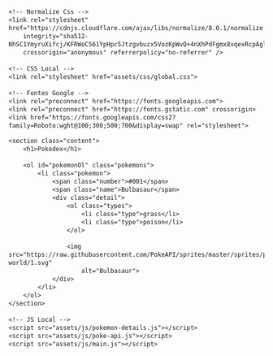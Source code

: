 <!DOCTYPE html>
<html lang="pt-br">

<head>
    <meta charset="UTF-8">
    <meta http-equiv="X-UA-Compatible" content="IE=edge">
    <meta name="viewport" content="width=device-width, initial-scale=1.0">
    <title>Projeto Pokedex DIO.ME</title>

    <!-- Normalize Css -->
    <link rel="stylesheet" href="https://cdnjs.cloudflare.com/ajax/libs/normalize/8.0.1/normalize.min.css"
        integrity="sha512-NhSC1YmyruXifcj/KFRWoC561YpHpc5Jtzgvbuzx5VozKpWvQ+4nXhPdFgmx8xqexRcpAglTj9sIBWINXa8x5w=="
        crossorigin="anonymous" referrerpolicy="no-referrer" />

    <!-- CSS Local -->
    <link rel="stylesheet" href="assets/css/global.css">

    <!-- Fontes Google -->
    <link rel="preconnect" href="https://fonts.googleapis.com">
    <link rel="preconnect" href="https://fonts.gstatic.com" crossorigin>
    <link href="https://fonts.googleapis.com/css2?family=Roboto:wght@100;300;500;700&display=swap" rel="stylesheet">

</head>

<body>

    <section class="content">
        <h1>Pokedex</h1>

        <ol id="pokemonOl" class="pokemons">
            <li class="pokemon">
                <span class="number">#001</span>
                <span class="name">Bulbasaur</span>
                <div class="detail">
                    <ol class="types">
                        <li class="type">grass</li>
                        <li class="type">poison</li>
                    </ol>

                    <img src="https://raw.githubusercontent.com/PokeAPI/sprites/master/sprites/pokemon/other/dream-world/1.svg"
                        alt="Bulbasaur">
                </div>
            </li>
        </ol>
    </section>

    <!-- JS Local -->
    <script src="assets/js/pokemon-details.js"></script>
    <script src="assets/js/poke-api.js"></script>
    <script src="assets/js/main.js"></script>
</body>

</html>